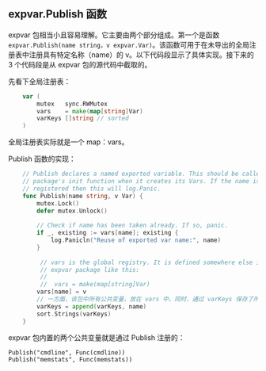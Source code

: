 ## expvar.Publish 函数 ##

expvar 包相当小且容易理解。它主要由两个部分组成。第一个是函数 `expvar.Publish(name string，v expvar.Var)`。该函数可用于在未导出的全局注册表中注册具有特定名称（name）的 v。以下代码段显示了具体实现。接下来的 3 个代码段是从 expvar 包的源代码中截取的。

先看下全局注册表：
```go
	var (
		mutex   sync.RWMutex
		vars    = make(map[string]Var)
		varKeys []string // sorted
	)
```
全局注册表实际就是一个 map：vars。

Publish 函数的实现：
```go
    // Publish declares a named exported variable. This should be called from a
    // package's init function when it creates its Vars. If the name is already
    // registered then this will log.Panic.
    func Publish(name string, v Var) {
        mutex.Lock()
        defer mutex.Unlock()
    
        // Check if name has been taken already. If so, panic.
        if _, existing := vars[name]; existing {
            log.Panicln("Reuse of exported var name:", name)
        }
    
         // vars is the global registry. It is defined somewhere else in the
         // expvar package like this:
         //
         //  vars = make(map[string]Var)
        vars[name] = v
        // 一方面，该包中所有公共变量，放在 vars 中，同时，通过 varKeys 保存了所有变量名，并且按字母序排序，即实现了一个有序的、线程安全的 map
        varKeys = append(varKeys, name)
        sort.Strings(varKeys)
    }
```
expvar 包内置的两个公共变量就是通过 Publish 注册的：

	Publish("cmdline", Func(cmdline))
	Publish("memstats", Func(memstats))

